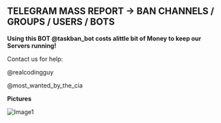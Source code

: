 ## TELEGRAM MASS REPORT -> BAN CHANNELS / GROUPS / USERS / BOTS


**Using this BOT @taskban_bot costs alittle bit of Money to keep our Servers running!**

Contact us for help:

@realcodingguy

@most_wanted_by_the_cia

**Pictures**

![Image1](https://i.imgur.com/3U22twM.png)
